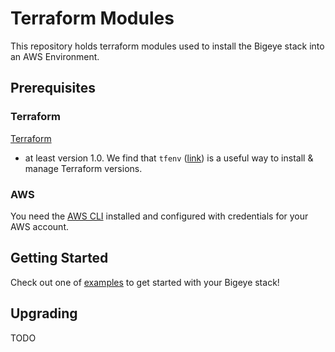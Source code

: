 # Terraform Modules

This repository holds terraform modules used to install
the Bigeye stack into an AWS Environment.

## Prerequisites

### Terraform

[Terraform](https://developer.hashicorp.com/terraform/tutorials/aws-get-started/install-cli#install-terraform)
- at least version 1.0.
We find that `tfenv` ([link](https://github.com/tfutils/tfenv)) is a useful way
to install & manage Terraform versions. 

### AWS

You need the [AWS CLI](https://docs.aws.amazon.com/cli/latest/userguide/getting-started-install.html)
installed and configured with credentials for your AWS account.

## Getting Started

Check out one of [examples](./examples/) to get started with your Bigeye stack!

## Upgrading

TODO


